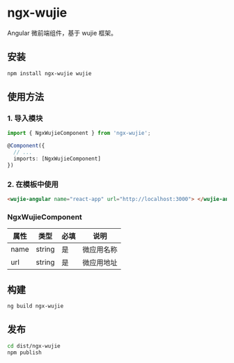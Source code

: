 # ngx-wujie

Angular 微前端组件，基于 wujie 框架。

## 安装

```bash
npm install ngx-wujie wujie
```

## 使用方法

### 1. 导入模块

```typescript
import { NgxWujieComponent } from 'ngx-wujie';

@Component({
  // ...
  imports: [NgxWujieComponent]
})
```

### 2. 在模板中使用

```html
<wujie-angular name="react-app" url="http://localhost:3000"> </wujie-angular>
```






### NgxWujieComponent

| 属性 | 类型   | 必填 | 说明       |
| ---- | ------ | ---- | ---------- |
| name | string | 是   | 微应用名称 |
| url  | string | 是   | 微应用地址 |


## 构建

```bash
ng build ngx-wujie
```

## 发布

```bash
cd dist/ngx-wujie
npm publish
```
